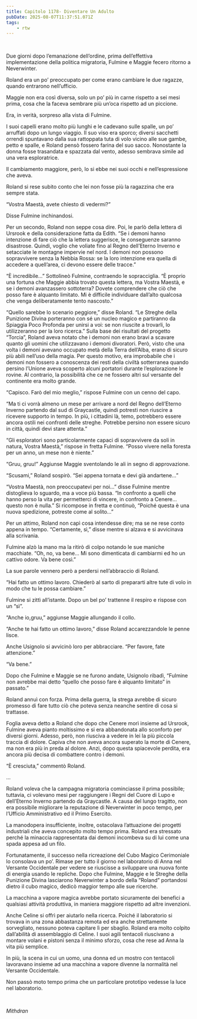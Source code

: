 ```yaml
---
title: Capitolo 1178- Diventare Un Adulto
pubDate: 2025-08-07T11:37:51.071Z
tags:
    - rtw
---
```



&nbsp;


Due giorni dopo l’emanazione dell’ordine, prima dell’effettiva implementazione della politica migratoria, Fulmine e Maggie fecero ritorno a Neverwinter.


Roland era un po’ preoccupato per come erano cambiare le due ragazze, quando entrarono nell’ufficio.


Maggie non era così diversa, solo un po’ più in carne rispetto a sei mesi prima, cosa che la faceva sembrare più un’oca rispetto ad un piccione.


Era, in verità, sorpreso alla vista di Fulmine.


I suoi capelli erano molto più lunghi e le cadevano sulle spalle, un po’ arruffati dopo un lungo viaggio. Il suo viso era sporco; diversi sacchetti orrendi spuntavano dalla sua rattoppata tuta di volo vicino alle sue gambe, petto e spalle, e Roland pensò fossero farina del suo sacco. Nonostante la donna fosse trasandata e spazzata dal vento, adesso sembrava simile ad una vera esploratrice.


Il cambiamento maggiore, però, lo si ebbe nei suoi occhi e nell’espressione che aveva.


Roland si rese subito conto che lei non fosse più la ragazzina che era sempre stata.


“Vostra Maestà, avete chiesto di vedermi?”


Disse Fulmine inchinandosi.


Per un secondo, Roland non seppe cosa dire. Poi, le parlò della lettera di Ursrook e della considerazione fatta da Edith. “Se i demoni hanno intenzione di fare ciò che la lettera suggerisce, le conseguenze saranno disastrose. Quindi, voglio che voliate fino al Regno dell’Eterno Inverno e setacciate le montagne impervie nel nord. I demoni non possono sopravvivere senza la Nebbia Rossa: se la loro intenzione era quella di accedere a quell’area, ci devono essere delle tracce.”


“È incredibile…” Sottolineò Fulmine, contraendo le sopracciglia. “È proprio una fortuna che Maggie abbia trovato questa lettera, ma Vostra Maestà, e se i demoni avanzassero sottoterra? Dovete comprendere che ciò che posso fare è alquanto limitato. Mi è difficile individuare dall’alto qualcosa che venga deliberatamente tento nascosto.”


“Quello sarebbe lo scenario peggiore,” disse Roland. “Le Streghe della Punizione Divina porteranno con sé un nucleo magico e partiranno da Spiaggia Poco Profonda per unirsi a voi: se non riuscite a trovarli, lo utilizzeranno per la loro ricerca.” Sulla base dei risultati del progetto “Torcia”, Roland aveva notato che i demoni non erano bravi a scavare quanto gli uomini che utilizzavano i demoni divoratori. Però, visto che una volta i demoni avevano occupato metà della Terra dell’Alba, erano di sicuro più abili nell’uso della magia. Per questo motivo, era improbabile che i demoni non fossero a conoscenza dei resti della civiltà sotterranea quando persino l’Unione aveva scoperto alcuni portatori durante l’esplorazione le rovine. Al contrario, la possibilità che ce ne fossero altri sul versante del continente era molto grande.


“Capisco. Farò del mio meglio,” rispose Fulmine con un cenno del capo.


“Ma ti ci vorrà almeno un mese per arrivare a nord del Regno dell’Eterno Inverno partendo dal sud di Graycastle, quindi potresti non riuscire a ricevere supporto in tempo. In più, i cittadini là, temo, potrebbero essere ancora ostili nei confronti delle streghe. Potrebbe persino non essere sicuro in città, quindi devi stare attenta.”


“Gli esploratori sono particolarmente capaci di sopravvivere da soli in natura, Vostra Maestà,” rispose in fretta Fulmine. “Posso vivere nella foresta per un anno, un mese non è niente.”


“Gruu, gruu!” Aggiunse Maggie sventolando le ali in segno di approvazione.


“Scusami,” Roland sospirò. “Sei appena tornata e devi già andartene…”


“Vostra Maestà, non preoccupatevi per noi…” disse Fulmine mentre distoglieva lo sguardo, ma a voce più bassa. “In confronto a quelli che hanno perso la vita per permetterci di vincere, in confronto a Cenere… questo non è nulla.” Si ricompose in fretta e continuò, “Poiché questa è una nuova spedizione, potreste come al solito…”


Per un attimo, Roland non capì cosa intendesse dire; ma se ne rese conto appena in tempo. “Certamente, sì,” disse mentre si alzava e si avvicinava alla scrivania.


Fulmine alzò la mano ma la ritirò di colpo notando le sue maniche macchiate. “Oh, no, va bene… Mi sono dimenticata di cambiarmi ed ho un cattivo odore. Va bene così.”


La sue parole vennero però a perdersi nell’abbraccio di Roland.


“Hai fatto un ottimo lavoro. Chiederò al sarto di prepararti altre tute di volo in modo che tu le possa cambiare.”


Fulmine si zittì all’istante. Dopo un bel po’ trattenne il respiro e rispose con un “sì”.


“Anche io,gruu,” aggiunse Maggie allungando il collo.


“Anche te hai fatto un ottimo lavoro,” disse Roland accarezzandole le penne lisce.


Anche Usignolo si avvicinò loro per abbracciare. “Per favore, fate attenzione.”


“Va bene.”


Dopo che Fulmine e Maggie se ne furono andate, Usignolo ribadì, “Fulmine non avrebbe mai detto “quello che posso fare è alquanto limitato” in passato.”


Roland annuì con forza. Prima della guerra, la strega avrebbe di sicuro promesso di fare tutto ciò che poteva senza neanche sentire di cosa si trattasse.


Foglia aveva detto a Roland che dopo che Cenere morì insieme ad Ursrook, Fulmine aveva pianto moltissimo e si era abbandonata allo sconforto per diversi giorni. Adesso, però, non riusciva a vedere in lei la più piccola traccia di dolore. Capiva che non aveva ancora superato la morte di Cenere, ma non era più in preda al dolore. Anzi, dopo questa spiacevole perdita, era ancora più decisa di combattere contro i demoni.


“È cresciuta,” commentò Roland.


…


Roland voleva che la campagna migratoria cominciasse il prima possibile; tuttavia, ci volevano mesi per raggiungere i Regni del Cuore di Lupo e dell’Eterno Inverno partendo da Graycastle. A causa del lungo tragitto, non era possibile migliorare la reputazione di Neverwinter in poco tempo, per l’Ufficio Amministrativo ed il Primo Esercito.


La manodopera insufficiente, inoltre, ostacolava l’attuazione dei progetti industriali che aveva concepito molto tempo prima. Roland era stressato perché la minaccia rappresentata dai demoni incombeva su di lui come una spada appesa ad un filo.


Fortunatamente, il successo nella ricreazione del Cubo Magico Cerimoniale lo consolava un po’. Rimase per tutto il giorno nel laboratorio di Anna nel Versante Occidentale per vedere se riuscisse a sviluppare una nuova fonte di energia usando le repliche. Dopo che Fulmine, Maggie e le Streghe della Punizione Divina lasciarono Neverwinter a bordo della “Roland” portandosi dietro il cubo magico, dedicò maggior tempo alle sue ricerche.


La macchina a vapore magica avrebbe portato sicuramente dei benefici a qualsiasi attività produttiva, in maniera maggiore rispetto ad altre invenzioni.


Anche Celine si offrì per aiutarlo nella ricerca. Poiché il laboratorio si trovava in una zona abbastanza remota ed era anche strettamente sorvegliato, nessuno poteva capitare lì per sbaglio. Roland era molto colpito dall’abilità di assemblaggio di Celine. I suoi agili tentacoli riuscivano a montare volani e pistoni senza il minimo sforzo, cosa che rese ad Anna la vita più semplice.


In più, la scena in cui un uomo, una donna ed un mostro con tentacoli lavoravano insieme ad una macchina a vapore divenne la normalità nel Versante Occidentale.


Non passò moto tempo prima che un particolare prototipo vedesse la luce nel laboratorio.


&nbsp;


<em>Mithdran</em>


&nbsp;


&nbsp;


&nbsp;


&nbsp;


&nbsp;


&nbsp;


&nbsp;
                                


                                



